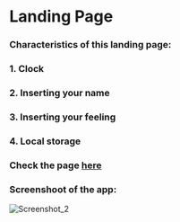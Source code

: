 # Landing Page
 ### Characteristics of this landing page:
 ### 1. Clock
 ### 2. Inserting your name
 ### 3. Inserting your feeling
 ### 4. Local storage
 ### Check the page [here](https://ahmedskulj00.github.io/Landing-Page/)

### Screenshoot of the app:
![Screenshot_2](https://user-images.githubusercontent.com/66512187/123325614-81f2f400-d538-11eb-8535-56fb1efc8e26.png)
